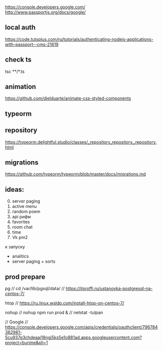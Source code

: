 https://console.developers.google.com/
http://www.passportjs.org/docs/google/

## local auth
https://code.tutsplus.com/ru/tutorials/authenticating-nodejs-applications-with-passport--cms-21619

## check ts
tsc **/*.ts

## animation
https://github.com/dielduarte/animate-css-styled-components

## typeorm
## repository
https://typeorm.delightful.studio/classes/_repository_repository_.repository.html

## migrations
https://github.com/typeorm/typeorm/blob/master/docs/migrations.md


## ideas:
0) server paging
7) active menu
2) random poem
3) api рифм
4) favorites
5) room chat
6) time
7) Vk
pm2

к запуску
- analitics
- server paging + sorts


## prod prepare
pg
//  cd /var/lib/pgsql/data/
//  https://itproffi.ru/ustanovka-postgresql-na-centos-7/

htop
//   https://ru.linux.wsldp.com/install-htop-on-centos-7/

nohup
// nohup npm run prod &
// netstat -tulpan

// Google
// https://console.developers.google.com/apis/credentials/oauthclient/796784362981-5cu937g3chdeaaj18ngj5ks5e1o881ad.apps.googleusercontent.com?project=burime&pli=1